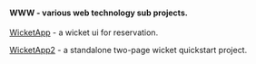 #### WWW - various web technology sub projects.

[WicketApp](https://github.com/mikgran/base/tree/master/www/wicketapp) - a wicket ui for reservation.

[WicketApp2](https://github.com/mikgran/base/tree/master/www/wicketapp2) - a standalone two-page wicket quickstart project.
